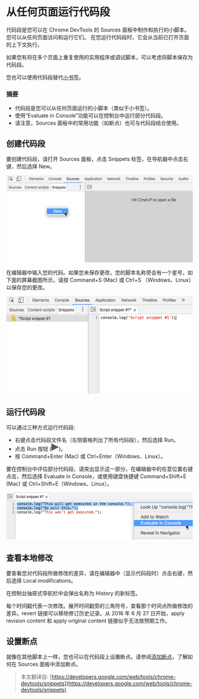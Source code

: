 # 从任何页面运行代码段

代码段是您可以在 Chrome DevTools 的 Sources 面板中制作和执行的小脚本。 您可以从任何页面访问和运行它们。 在您运行代码段时，它会从当前已打开页面的上下文执行。

如果您有将在多个页面上重复使用的实用程序或调试脚本，可以考虑将脚本保存为代码段。

您也可以使用代码段替代[小书签](https://en.wikipedia.org/wiki/Bookmarklet)。

### 摘要

- 代码段是您可以从任何页面运行的小脚本（类似于小书签）。
- 使用“Evaluate in Console”功能可以在控制台中运行部分代码段。
- 请注意，Sources 面板中的常用功能（如断点）也可与代码段结合使用。

## 创建代码段

要创建代码段，请打开 Sources 面板，点击 Snippets 标签，在导航器中点击右键，然后选择 New。

![](images/create-snippet.png)

在编辑器中输入您的代码。如果您未保存更改，您的脚本名称旁会有一个星号，如下面的屏幕截图所示。请按 Command+S (Mac) 或 Ctrl+S （Windows、Linux）以保存您的更改。

![](images/unsaved-snippet.png)

## 运行代码段

可以通过三种方式运行代码段:

- 右键点击代码段文件名（左侧窗格列出了所有代码段），然后选择 Run。
- 点击 Run 按钮 (![运行代码段按钮](images/run.png))。
- 按 Command+Enter (Mac) 或 Ctrl+Enter（Windows、Linux）。

要在控制台中评估部分代码段，请突出显示这一部分，在编辑器中的任意位置右键点击，然后选择 Evaluate in Console，或使用键盘快捷键 Command+Shift+E (Mac) 或 Ctrl+Shift+E（Windows、Linux）。

![](images/evaluate-in-console.png)

## 查看本地修改

要查看您对代码段所做修改的差异，请在编辑器中（显示代码段时）点击右键，然后选择 Local modifications。

在控制台抽屉式导航栏中会弹出名称为 History 的新标签。

每个时间戳代表一次修改。展开时间戳旁的三角符号，查看那个时间点所做修改的差异。revert 链接可以移除修订历史记录。从 2016 年 6 月 27 日开始，apply revision content 和 apply original content 链接似乎无法按预期工作。

## 设置断点

就像在其他脚本上一样，您也可以在代码段上设置断点。请参阅[添加断点](https://developers.google.com/web/tools/chrome-devtools/debug/breakpoints/add-breakpoints)，了解如何在 Sources 面板中添加断点。

> 本文翻译自: [https://developers.google.com/web/tools/chrome-devtools/snippets](https://developers.google.com/web/tools/chrome-devtools/snippets)
